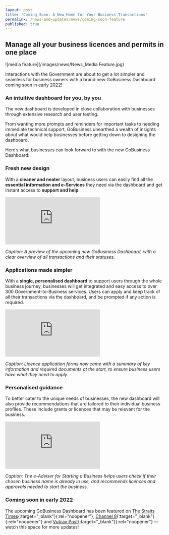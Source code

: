 ```yaml
---
layout: post
title: 'Coming Soon: A New Home for Your Business Transactions'
permalink: /news-and-updates/news/coming-soon-feature
published: true
---
```


## Manage all your business licences and permits in one place

![media feature](/images/news/News_Media Feature.jpg)

Interactions with the Government are about to get a lot simpler and seamless for business owners with a brand new GoBusiness Dashboard coming soon in early 2022!

### An intuitive dashboard for you, by you

The new dashboard is developed in close collaboration with businesses through extensive research and user testing.

From wanting more prompts and reminders for important tasks to needing immediate technical support, GoBusiness unearthed a wealth of insights about what would help businesses before getting down to designing the dashboard.

Here’s what businesses can look forward to with the new GoBusiness Dashboard:

### Fresh new design

With a **cleaner and neater** layout, business users can easily find all the **essential information and e-Services** they need via the dashboard and get instant access to **support and help**.

<p>
<div class="bp-youtube">
  <iframe src="https://youtu.be/1PPXLGZmZXw" frameborder="0" allow="autoplay; encrypted-media" allowfullscreen>  </iframe>
</div>
</p>

_Caption: A preview of the upcoming new GoBusiness Dashboard, with a clear overview of all transactions and their statuses._

### Applications made simpler

With a **single, personalised dashboard** to support users through the whole business journey, businesses will get integrated and easy access to over 300 Government-to-Business services. Users can apply and keep track of all their transactions via the dashboard, and be prompted if any action is required.

<p>
<div class="bp-youtube">
  <iframe src="https://youtu.be/2BOhxdf9xYc" frameborder="0" allow="autoplay; encrypted-media" allowfullscreen>  </iframe>
</div>
</p>

_Caption: Licence application forms now come with a summary of key information and required documents at the start, to ensure business users have what they need to apply._


### Personalised guidance

To better cater to the unique needs of businesses, the new dashboard will also provide recommendations that are tailored to their individual business profiles. These include grants or licences that may be relevant for the business. 

<p>
<div class="bp-youtube">
  <iframe src="https://youtu.be/1ub4jq_iv5s" frameborder="0" allow="autoplay; encrypted-media" allowfullscreen>  </iframe>
</div>
</p>

_Caption: The e-Adviser for Starting a Business helps users check if their chosen business name is already in use, and recommends licences and approvals needed to start the business._

### Coming soon in early 2022

The upcoming GoBusiness Dashboard has been featured on [The Straits Times](https://www.straitstimes.com/business/gobusiness-to-launch-one-stop-dashboard-for-business-owners-to-apply-for-grants-and){:target="_blank"}{:rel="noopener"}, [Channel 8](https://www.8world.com/singapore/gobusiness-1648721){:target="_blank"}{:rel="noopener"} and [Vulcan Post](https://vulcanpost.com/769410/how-gobusiness-helps-singapore-entrepreneurs/){:target="_blank"}{:rel="noopener"} — watch this space for more updates!
